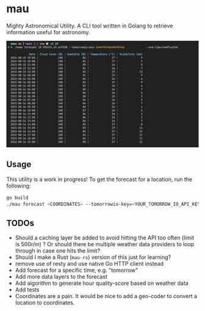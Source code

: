 # mau
Mighty Astronomical Utility. A CLI tool written in Golang to retrieve information useful for astronomy.

![](docs/mau.png)


## Usage

This utility is a work in progress!
To get the forecast for a location, run the following:

```bash
go build
./mau forecast <COORDINATES> --tomorrowio-key=<YOUR_TOMORROW_IO_API_KEY> --end-time=nowPlus24h
```

## TODOs
- Should a caching layer be added to avoid hitting the API too often (limit is 500r/m) ? Or should there be multiple weather data providers to loop through in case one hits the limit?
- Should I make a Rust (`mau-rs`) version of this just for learning?
- remove use of resty and use native Go HTTP client instead
- Add forecast for a specific time, e.g. "tomorrow"
- Add more data layers to the forecast
- Add algorithm to generate hour quality-score based on weather data
- Add tests
- Coordinates are a pain. It would be nice to add a geo-coder to convert a location to coordinates.
